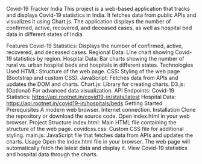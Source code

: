 Covid-19 Tracker India
This project is a web-based application that tracks and displays Covid-19 statistics in India. It fetches data from public APIs and visualizes it using Chart.js. The application displays the number of confirmed, active, recovered, and deceased cases, as well as hospital bed data in different states of India.

Features
Covid-19 Statistics: Displays the number of confirmed, active, recovered, and deceased cases.
Regional Data: Line chart showing Covid-19 statistics by region.
Hospital Data: Bar charts showing the number of rural vs. urban hospital beds and hospitals in different states.
Technologies Used
HTML: Structure of the web page.
CSS: Styling of the web page (Bootstrap and custom CSS).
JavaScript: Fetches data from APIs and updates the DOM and charts.
Chart.js: Library for creating charts.
D3.js: (Optional) For advanced data visualization.
API Endpoints:
Covid-19 Statistics: https://api.rootnet.in/covid19-in/stats/latest
Hospital Data: https://api.rootnet.in/covid19-in/hospitals/beds
Getting Started
Prerequisites
A modern web browser.
Internet connection.
Installation
Clone the repository or download the source code.
Open index.html in your web browser.
Project Structure
index.html: Main HTML file containing the structure of the web page.
covidcss.css: Custom CSS file for additional styling.
main.js: JavaScript file that fetches data from APIs and updates the charts.
Usage
Open the index.html file in your browser.
The web page will automatically fetch the latest data and display it.
View Covid-19 statistics and hospital data through the charts.
